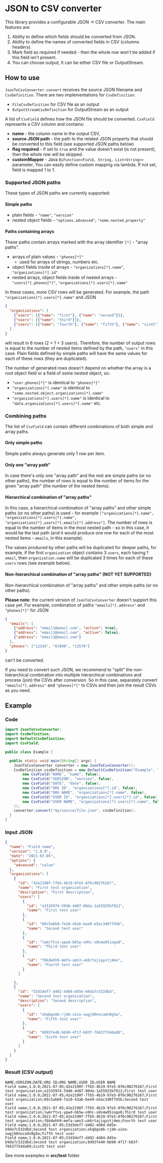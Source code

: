 # JSON to CSV converter

This library provides a configurable JSON → CSV converter. The main features are:

1. Ability to define which fields should be converted from JSON.
2. Ability to define the names of converted fields in CSV (columns headers).
3. Mark field as required if needed - then the whole row won't be added if this field isn't present.
4. You can choose output, It can be either CSV file or OutputStream.

## How to use
`JsonToCsvConverter.convert` receives the source JSON filename and `CsvDefinition`. There are two implementations for `CsvDefinition`: </br>
- `FileCsvDefinition` for CSV file as an output
- `OutputStreamCsvDefinition` for OutputStream as an output


A list of `CsvField` defines how the JSON file should be converted. `CsvField` represents a CSV column and contains:
- **name** - the column name in the output CSV,
- **source JSON path** - the path to the related JSON property that should be converted to this field (see supported JSON paths below)
- **flag required** - if set to `true` and the value doesn't exist (is not present), then the whole row will be skipped.
- **customMapper** - Java `BiFunction<Field, String, List<String>>` parameter, You can easily define custom mapping via lambda. If not set, field is mapped 1 to 1.

### Supported JSON paths
These types of JSON paths are currently supported:

#### Simple paths

- plain fields - `"name"`, `"version"`
- nested object fields -  `"options.advanced"`, `"some.nested.property"`

#### Paths containing arrays   
These paths contain arrays marked with the array identifier `[*]` - "array paths".

- arrays of plain values - `"phones[*]"`
  - used for arrays of strings, numbers etc.
- object fields inside of arrays - `"organizations[*].name"`, `"organizations[*].id"`
- nested arrays, object fields inside of nested arrays - `"users[*].phones[*]"`, `"organizations[*].users[*].name"`

In these cases, more CSV rows will be generated. For example, the path `"organizations[*].users[*].name"` and JSON

```json
{
  "organizations": [
    {"users": [{"name": "first"}, {"name": "second"}]},
    {"users": [{"name": "third"}]},
    {"users": [{"name": "fourth"}, {"name": "fifth"}, {"name": "sixth"}]}
  ]
}
```

will result in 6 rows (2 + 1 + 3 users). Therefore, the number of output rows is equal to the number of nested items defined by the path,
`"users"` in this case. Plain fields defined by simple paths will have the same values for each of these rows (they are duplicated).

The number of generated rows doesn't depend on whether the array is a root object field or a field of some nested object, so:
- `"user.phones[*]"` is identical to `"phones[*]"`
- `"organizations[*].name"` is identical to `"some.nested.object.organizations[*].name"`
- `"organizations[*].users[*].name"` is identical to `"data.organizations[*].users[*].name"` etc.

### Combining paths
The list of `CsvField` can contain different combinations of both simple and array paths.
 
#### Only simple paths
Simple paths always generate only 1 row per item.

#### Only one "array path"
In case there's only one "array path" and the rest are simple paths (or no other paths), the number of rows is equal to the number of items for the given "array path" (the number of the nested items).

#### Hierarchical combination of "array paths"
In this case, a hierarchical combination of "array paths" and other simple paths (or no other paths) is used - for example `["organizations[*].name", "organizations[*].users[*].name", "organizations[*].users[*].emails[*].address"]`.
The number of rows is equal to the number of items in the most nested path - so in this case, it would be the last path (and it would produce one row for each of the most nested items - `emails`, in this example).

The values produced by other paths will be duplicated for deeper paths, for example, if the first `organization` object contains 3 `users`, each having 1 `email`, then `organization.name` will be duplicated 3 times for each of these `users` rows (see example below).

#### Non-hierarchical combination of "array paths" (NOT YET SUPPORTED)
Non-hierarchical combination of "array paths" and other simple paths (or no other paths).

**Please note:** the current version of `JsonToCsvConverter` doesn't support this case yet. For example, combination of paths `"emails[*].address"` and `"phones[*]"` for JSON

```json
{
  "emails": [
    {"address": "email1@email.com", "active": true},
    {"address": "email2@email.com", "active": false},
    {"address": "email3@email.com"}
  ],
  "phones": ["12345", "67890", "13579"]
}
```
can't be converted. 

If you need to convert such JSON, we recommend to "split" the non-hierarchical combination into multiple hierarchical combinations and process (join) the CSVs after conversion. So in this case, separately convert `"emails[*].address"` and `"phones[*]"` to CSVs and then join the result CSVs as you need.

## Example

### Code

```java
import JsonToCsvConverter;
import CsvDefinition;
import DefaultCsvDefinition;
import CsvField;

public class Example {

  public static void main(String[] args) {
    JsonToCsvConverter converter = new JsonToCsvConverter();
    CsvDefinition csvDefinition = new DefaultCsvDefinition("Example", "my/output/file.csv", List.of(
        new CsvField("NAME", "name", false),
        new CsvField("VERSION", "version", false),
        new CsvField("DATE", "date", false),
        new CsvField("ORG ID", "organizations[*].id", false),
        new CsvField("ORG NAME", "organizations[*].name", false),
        new CsvField("USER ID", "organizations[*].users[*].id", false),
        new CsvField("USER NAME", "organizations[*].users[*].name", false)
    ));
    converter.convert("my/source/file.json", csvDefinition);
  }
}
```

### Input JSON

```json
{
  "name": "Field name",
  "version": "1.0.0",
  "date": "2021-07-05",
  "options": {
    "advanced": "value"
  },
  "organizations": [
    {
      "id": "42e2190f-7fb5-4b19-97e5-8f6c90276167",
      "name": "First test organization",
      "description": "First description",
      "users": [
        {
          "id": "a1535974-5946-4d07-80da-1a55925bf912",
          "name": "First test user"
        },
        {
          "id": "69c5abb9-7a10-43ab-bee9-e5ac3d0f745b",
          "name": "Second test user"
        },
        {
          "id": "lwmrftvs-ypwd-b65w-o9hc-x8n4w95iogo0",
          "name": "Third test user"
        },
        {
          "id": "f8kdwhh9-mmfa-umn3-uk6rtajiqystj4mo",
          "name": "Fourth test user"
        }
      ]

    },
    {
      "id": "53d3def7-d402-4d04-845e-b9da7c532dbd",
      "name": "Second test organization",
      "description": "Second description",
      "users": [
        {
          "id": "okqbgvmb-rjdm-uino-swgj60nocadn8g5w",
          "name": "Fifth test user"
        },
        {
          "id": "0d93fe40-bb90-4f17-b83f-78437754da89",
          "name": "Sixth test user"
        }
      ]
    }
  ]
}
```

### Result (CSV output)

```csv
NAME;VERSION;DATE;ORG ID;ORG NAME;USER ID;USER NAME
Field name;1.0.0;2021-07-05;42e2190f-7fb5-4b19-97e5-8f6c90276167;First test organization;a1535974-5946-4d07-80da-1a55925bf912;First test user
Field name;1.0.0;2021-07-05;42e2190f-7fb5-4b19-97e5-8f6c90276167;First test organization;69c5abb9-7a10-43ab-bee9-e5ac3d0f745b;Second test user
Field name;1.0.0;2021-07-05;42e2190f-7fb5-4b19-97e5-8f6c90276167;First test organization;lwmrftvs-ypwd-b65w-o9hc-x8n4w95iogo0;Third test user
Field name;1.0.0;2021-07-05;42e2190f-7fb5-4b19-97e5-8f6c90276167;First test organization;f8kdwhh9-mmfa-umn3-uk6rtajiqystj4mo;Fourth test user
Field name;1.0.0;2021-07-05;53d3def7-d402-4d04-845e-b9da7c532dbd;Second test organization;okqbgvmb-rjdm-uino-swgj60nocadn8g5w;Fifth test user
Field name;1.0.0;2021-07-05;53d3def7-d402-4d04-845e-b9da7c532dbd;Second test organization;0d93fe40-bb90-4f17-b83f-78437754da89;Sixth test user

```
See more examples in **src/test** folder.
